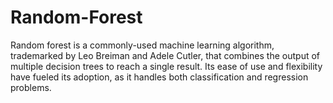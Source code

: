 # Random-Forest
Random forest is a commonly-used machine learning algorithm, trademarked by Leo Breiman and Adele Cutler, that combines the output of multiple decision trees to reach a single result. Its ease of use and flexibility have fueled its adoption, as it handles both classification and regression problems.
